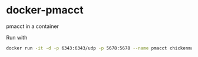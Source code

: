 # docker-pmacct
pmacct in a container

Run with 
```sh
docker run -it -d -p 6343:6343/udp -p 5678:5678 --name pmacct chickenmaru/pmacct
```

